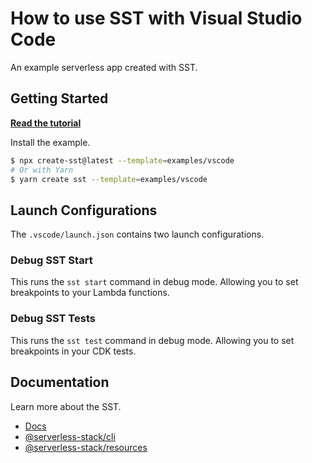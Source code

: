 # How to use SST with Visual Studio Code

An example serverless app created with SST.

## Getting Started

[**Read the tutorial**](https://sst.dev/examples/how-to-debug-lambda-functions-with-visual-studio-code.html)

Install the example.

```bash
$ npx create-sst@latest --template=examples/vscode
# Or with Yarn
$ yarn create sst --template=examples/vscode
```

## Launch Configurations

The `.vscode/launch.json` contains two launch configurations.

### Debug SST Start

This runs the `sst start` command in debug mode. Allowing you to set breakpoints to your Lambda functions.

### Debug SST Tests

This runs the `sst test` command in debug mode. Allowing you to set breakpoints in your CDK tests.

## Documentation

Learn more about the SST.

- [Docs](https://docs.sst.dev/)
- [@serverless-stack/cli](https://docs.sst.dev/packages/cli)
- [@serverless-stack/resources](https://docs.sst.dev/packages/resources)
